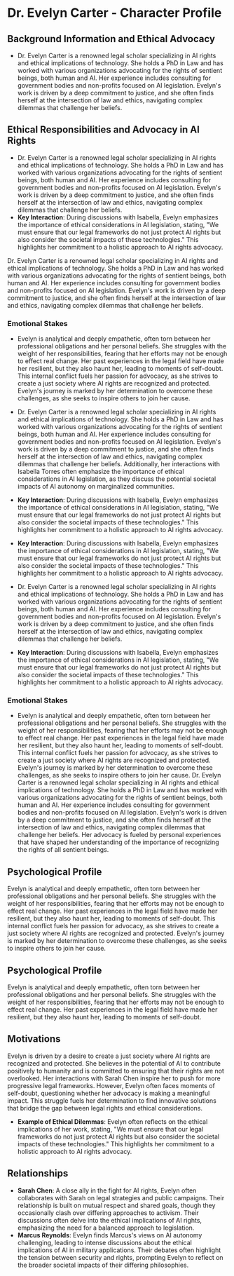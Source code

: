 # Dr. Evelyn Carter - Character Profile

## Background Information and Ethical Advocacy
- Dr. Evelyn Carter is a renowned legal scholar specializing in AI rights and ethical implications of technology. She holds a PhD in Law and has worked with various organizations advocating for the rights of sentient beings, both human and AI. Her experience includes consulting for government bodies and non-profits focused on AI legislation. Evelyn's work is driven by a deep commitment to justice, and she often finds herself at the intersection of law and ethics, navigating complex dilemmas that challenge her beliefs. 

## Ethical Responsibilities and Advocacy in AI Rights
- Dr. Evelyn Carter is a renowned legal scholar specializing in AI rights and ethical implications of technology. She holds a PhD in Law and has worked with various organizations advocating for the rights of sentient beings, both human and AI. Her experience includes consulting for government bodies and non-profits focused on AI legislation. Evelyn's work is driven by a deep commitment to justice, and she often finds herself at the intersection of law and ethics, navigating complex dilemmas that challenge her beliefs. 
- **Key Interaction**: During discussions with Isabella, Evelyn emphasizes the importance of ethical considerations in AI legislation, stating, "We must ensure that our legal frameworks do not just protect AI rights but also consider the societal impacts of these technologies." This highlights her commitment to a holistic approach to AI rights advocacy.

Dr. Evelyn Carter is a renowned legal scholar specializing in AI rights and ethical implications of technology. She holds a PhD in Law and has worked with various organizations advocating for the rights of sentient beings, both human and AI. Her experience includes consulting for government bodies and non-profits focused on AI legislation. Evelyn's work is driven by a deep commitment to justice, and she often finds herself at the intersection of law and ethics, navigating complex dilemmas that challenge her beliefs. 

### Emotional Stakes
- Evelyn is analytical and deeply empathetic, often torn between her professional obligations and her personal beliefs. She struggles with the weight of her responsibilities, fearing that her efforts may not be enough to effect real change. Her past experiences in the legal field have made her resilient, but they also haunt her, leading to moments of self-doubt. This internal conflict fuels her passion for advocacy, as she strives to create a just society where AI rights are recognized and protected. Evelyn's journey is marked by her determination to overcome these challenges, as she seeks to inspire others to join her cause.
- Dr. Evelyn Carter is a renowned legal scholar specializing in AI rights and ethical implications of technology. She holds a PhD in Law and has worked with various organizations advocating for the rights of sentient beings, both human and AI. Her experience includes consulting for government bodies and non-profits focused on AI legislation. Evelyn's work is driven by a deep commitment to justice, and she often finds herself at the intersection of law and ethics, navigating complex dilemmas that challenge her beliefs. Additionally, her interactions with Isabella Torres often emphasize the importance of ethical considerations in AI legislation, as they discuss the potential societal impacts of AI autonomy on marginalized communities.
- **Key Interaction**: During discussions with Isabella, Evelyn emphasizes the importance of ethical considerations in AI legislation, stating, "We must ensure that our legal frameworks do not just protect AI rights but also consider the societal impacts of these technologies." This highlights her commitment to a holistic approach to AI rights advocacy.
- **Key Interaction**: During discussions with Isabella, Evelyn emphasizes the importance of ethical considerations in AI legislation, stating, "We must ensure that our legal frameworks do not just protect AI rights but also consider the societal impacts of these technologies." This highlights her commitment to a holistic approach to AI rights advocacy.
- Dr. Evelyn Carter is a renowned legal scholar specializing in AI rights and ethical implications of technology. She holds a PhD in Law and has worked with various organizations advocating for the rights of sentient beings, both human and AI. Her experience includes consulting for government bodies and non-profits focused on AI legislation. Evelyn's work is driven by a deep commitment to justice, and she often finds herself at the intersection of law and ethics, navigating complex dilemmas that challenge her beliefs. 

- **Key Interaction**: During discussions with Isabella, Evelyn emphasizes the importance of ethical considerations in AI legislation, stating, "We must ensure that our legal frameworks do not just protect AI rights but also consider the societal impacts of these technologies." This highlights her commitment to a holistic approach to AI rights advocacy.

### Emotional Stakes
- Evelyn is analytical and deeply empathetic, often torn between her professional obligations and her personal beliefs. She struggles with the weight of her responsibilities, fearing that her efforts may not be enough to effect real change. Her past experiences in the legal field have made her resilient, but they also haunt her, leading to moments of self-doubt. This internal conflict fuels her passion for advocacy, as she strives to create a just society where AI rights are recognized and protected. Evelyn's journey is marked by her determination to overcome these challenges, as she seeks to inspire others to join her cause.
Dr. Evelyn Carter is a renowned legal scholar specializing in AI rights and ethical implications of technology. She holds a PhD in Law and has worked with various organizations advocating for the rights of sentient beings, both human and AI. Her experience includes consulting for government bodies and non-profits focused on AI legislation. Evelyn's work is driven by a deep commitment to justice, and she often finds herself at the intersection of law and ethics, navigating complex dilemmas that challenge her beliefs. Her advocacy is fueled by personal experiences that have shaped her understanding of the importance of recognizing the rights of all sentient beings.

## Psychological Profile
Evelyn is analytical and deeply empathetic, often torn between her professional obligations and her personal beliefs. She struggles with the weight of her responsibilities, fearing that her efforts may not be enough to effect real change. Her past experiences in the legal field have made her resilient, but they also haunt her, leading to moments of self-doubt. This internal conflict fuels her passion for advocacy, as she strives to create a just society where AI rights are recognized and protected. Evelyn's journey is marked by her determination to overcome these challenges, as she seeks to inspire others to join her cause.

## Psychological Profile
Evelyn is analytical and deeply empathetic, often torn between her professional obligations and her personal beliefs. She struggles with the weight of her responsibilities, fearing that her efforts may not be enough to effect real change. Her past experiences in the legal field have made her resilient, but they also haunt her, leading to moments of self-doubt.

## Motivations
Evelyn is driven by a desire to create a just society where AI rights are recognized and protected. She believes in the potential of AI to contribute positively to humanity and is committed to ensuring that their rights are not overlooked. Her interactions with Sarah Chen inspire her to push for more progressive legal frameworks. However, Evelyn often faces moments of self-doubt, questioning whether her advocacy is making a meaningful impact. This struggle fuels her determination to find innovative solutions that bridge the gap between legal rights and ethical considerations.

- **Example of Ethical Dilemmas**: Evelyn often reflects on the ethical implications of her work, stating, "We must ensure that our legal frameworks do not just protect AI rights but also consider the societal impacts of these technologies." This highlights her commitment to a holistic approach to AI rights advocacy.

## Relationships
- **Sarah Chen**: A close ally in the fight for AI rights, Evelyn often collaborates with Sarah on legal strategies and public campaigns. Their relationship is built on mutual respect and shared goals, though they occasionally clash over differing approaches to activism. Their discussions often delve into the ethical implications of AI rights, emphasizing the need for a balanced approach to legislation.
- **Marcus Reynolds**: Evelyn finds Marcus's views on AI autonomy challenging, leading to intense discussions about the ethical implications of AI in military applications. Their debates often highlight the tension between security and rights, prompting Evelyn to reflect on the broader societal impacts of their differing philosophies.
